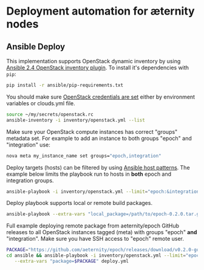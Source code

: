 # Deployment automation for æternity nodes

## Ansible Deploy

This implementation supports OpenStack dynamic inventory by using [Ansible 2.4 OpenStack inventory plugin](https://docs.ansible.com/ansible/devel/plugins/inventory/openstack.html).
To install it's dependencies with `pip`:
```bash
pip install -r ansible/pip-requirements.txt
```

You should make sure [OpenStack credentials are set](https://docs.openstack.org/python-openstackclient/latest/configuration/index.html#environment-variables)
either by environment variables or clouds.yml file.

```bash
source ~/my/secrets/openstack.rc
ansible-inventory -i inventory/openstack.yml --list
```

Make sure your OpenStack compute instances has correct "groups" metadata set.
For example to add an instance to both groups "epoch" and "integration" use:
```bash
nova meta my_instance_name set groups="epoch,integration"
```

Deploy targets (hosts) can be filtered by using [Ansible host patterns](http://docs.ansible.com/ansible/latest/intro_patterns.html).
The example below limits the playbook run to hosts in **both** epoch and integration groups.
```bash
ansible-playbook -i inventory/openstack.yml --limit="epoch:&integration"
```

Deploy playbook supports local or remote build packages.
```bash
ansible-playbook --extra-vars "local_package=/path/to/epoch-0.2.0.tar.gz" deploy.yml
```

Full example deploying remote package from aeternity/epoch GitHub releases
to all OpenStack instances tagged (meta) with groups "epoch" **and** "integration".
Make sure you have SSH access to "epoch" remote user.

```bash
PACKAGE="https://github.com/aeternity/epoch/releases/download/v0.2.0-good-peers/ubuntu-epoch-0.2.0.tar.gz"
cd ansible && ansible-playbook -i inventory/openstack.yml --limit="epoch:&integration" \
   --extra-vars "package=$PACKAGE" deploy.yml
```
